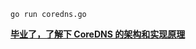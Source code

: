 
```shell script
go run coredns.go
```

**[毕业了，了解下 CoreDNS 的架构和实现原理](https://mp.weixin.qq.com/s/D0Oq8zjYY4I7pn3pPeXiPg)**
